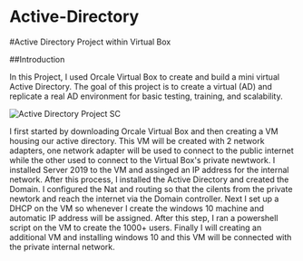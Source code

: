 # Active-Directory
#Active Directory Project within Virtual Box

##Introduction

In this Project, I used Orcale Virtual Box to create and build a mini virtual Active Directory. The goal of this project is to create a virtual (AD) and replicate a real AD environment for basic testing, training, and scalability.



![Active Directory Project SC](https://github.com/Dabortiz/Active-Directory/assets/164569697/3d498012-cae9-43e9-b2c2-08bc98f9c8aa)

I first started by downloading Orcale Virtual Box and then creating a VM housing our active directory. This VM will be created with 2 network adapters, one network adapter will be used to connect to the public internet while the other used to connect to the Virtual Box's private newtwork. I installed Server 2019 to the VM and assinged an IP address for the internal network. After this process, I installed the Active Directory and created the Domain. I configured the Nat and routing so that the cilents from the private newtork and reach the internet via the Domain controller. Next I set up a DHCP on the VM so whenever I create the windows 10 machine and automatic IP address will be assigned. After this step, I ran a powershell script on the VM to create the 1000+ users. Finally I will creating an additional VM and installing windows 10 and this VM will be connected with the private internal network. 
